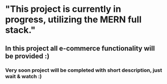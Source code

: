 <h1>"This project is currently in progress, utilizing the MERN full stack."</h1>
<h2>In this project all e-commerce functionality will be provided  :)</h2>
<h3>Very soon project will be completed with short description, just wait & watch :) </h3>
